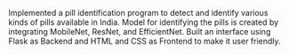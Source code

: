 Implemented a pill identification program to detect and identify various kinds of pills available in India. Model for identifying the pills is created by integrating MobileNet, ResNet, and EfficientNet. Built an interface using Flask as Backend and HTML and CSS as Frontend to make it user friendly.
